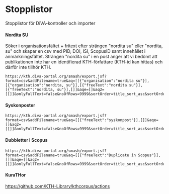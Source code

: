 # Stopplistor

Stopplistor för DiVA-kontroller och importer

#### Nordita SU
Söker i organisationsfältet + fritext efter strängen "nordita su" eller "nordita, su" och skapar en csv med PID, DOI, ISI, ScopusID samt innehållet i anmärkningsfältet. Strängen "nordita su" i en post anger att vi bedömt att publikationen inte har en identifierad KTH-författare (KTH-id kan hittas) och därför inte tillhör KTH.   

````
https://kth.diva-portal.org/smash/export.jsf?format=csv&addFilename=true&aq=[[{"organisation":"nordita su"}],[{"organisation":"nordita, su"}],[{"freeText":"nordita su"}],[{"freeText":"nordita, su"}],[]]&aqe=[]&aq2=[[]]&onlyFullText=false&noOfRows=9999&sortOrder=title_sort_asc&sortOrder2=title_sort_asc&csvType=publication&fl=PID,DOI,ISI,ScopusId,Notes
````

#### Syskonposter

````
https://kth.diva-portal.org/smash/export.jsf?format=csv&addFilename=true&aq=[[{"freeText":"syskonpost"}],[]]&aqe=[]&aq2=[[]]&onlyFullText=false&noOfRows=9999&sortOrder=title_sort_asc&sortOrder2=title_sort_asc&csvType=publication&fl=PID,DOI,ISI,ScopusId,Notes

````

#### Dubbletter i Scopus

````
https://kth.diva-portal.org/smash/export.jsf?format=csv&addFilename=true&aq=[[{"freeText":"Duplicate in Scopus"}],[]]&aqe=[]&aq2=[[]]&onlyFullText=false&noOfRows=9999&sortOrder=title_sort_asc&sortOrder2=title_sort_asc&csvType=publication&fl=PID,DOI,ISI,ScopusId,Notes

````

#### KuraTHor

https://github.com/KTH-Library/kthcorpus/actions    
